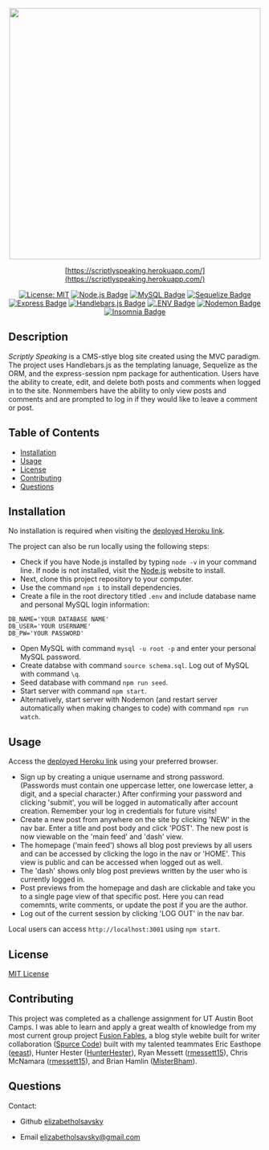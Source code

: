 <div align="center">
  
  <a href="https://scriptlyspeaking.herokuapp.com/"><img src="https://github.com/elizabetholsavsky/scriptly-speaking/assets/116515976/9fb5b605-c5f1-46b9-89eb-cc9067a6f9d9" width="500" height="auto"></a>
  
  [https://scriptlyspeaking.herokuapp.com/](https://scriptlyspeaking.herokuapp.com/)
  
  <a href="">[![License: MIT](https://img.shields.io/badge/License-MIT-yellow.svg)](https://opensource.org/licenses/MIT)</a>
  <a href="">[![Node.js Badge](https://img.shields.io/badge/Node.js-393?logo=nodedotjs&logoColor=fff&style=flat)](https://nodejs.org/en)</a>
  <a href="">[![MySQL Badge](https://img.shields.io/badge/MySQL-4479A1?logo=mysql&logoColor=fff&style=flat)](https://www.npmjs.com/package/mysql2)</a>
  <a href="">[![Sequelize Badge](https://img.shields.io/badge/Sequelize-52B0E7?logo=sequelize&logoColor=fff&style=flat)](https://sequelize.org/docs/v6/)</a>
  <a href="">[![Express Badge](https://img.shields.io/badge/Express-000?logo=express&logoColor=fff&style=flat)](https://expressjs.com/)</a>
  <a href="">[![Handlebars.js Badge](https://img.shields.io/badge/Handlebars.js-000?logo=handlebarsdotjs&logoColor=fff&style=flat)](https://www.npmjs.com/package/express-handlebars)</a>
  <a href="">[![.ENV Badge](https://img.shields.io/badge/.ENV-ECD53F?logo=dotenv&logoColor=000&style=flat)](https://www.npmjs.com/package/dotenv)</a>
  <a href="">[![Nodemon Badge](https://img.shields.io/badge/Nodemon-76D04B?logo=nodemon&logoColor=fff&style=flat)](https://nodemon.io/)</a>
  <a href="">[![Insomnia Badge](https://img.shields.io/badge/Insomnia-4000BF?logo=insomnia&logoColor=fff&style=flat)](https://insomnia.rest/)</a>
  
</div>

## Description

*Scriptly Speaking* is a CMS-stlye blog site created using the MVC paradigm. The project uses Handlebars.js as the templating lanuage, Sequelize as the ORM, and the express-session npm package for authentication. Users have the ability to create, edit, and delete both posts and comments when logged in to the site. Nonmembers have the ability to only view posts and comments and are prompted to log in if they would like to leave a comment or post.  

## Table of Contents

* [Installation](#installation)
* [Usage](#usage)
* [License](#license)
* [Contributing](#contributing)
* [Questions](#questions)

## Installation

No installation is required when visiting the [deployed Heroku link](https://scriptlyspeaking.herokuapp.com/).

The project can also be run locally using the following steps:
* Check if you have Node.js installed by typing `node -v` in your command line. If node is not installed, visit the [Node.js](https://nodejs.org/en) website to install. 
* Next, clone this project repository to your computer. 
* Use the command `npm i` to install dependencies. 
* Create a file in the root directory titled `.env` and include database name and personal MySQL login information:
```
DB_NAME='YOUR DATABASE NAME'
DB_USER='YOUR USERNAME'
DB_PW='YOUR PASSWORD'
```
* Open MySQL with command `mysql -u root -p` and enter your personal MySQL password. 
* Create databse with command `source schema.sql`. Log out of MySQL with command `\q`.
* Seed database with command `npm run seed`.
* Start server with command `npm start`.
* Alternatively, start server with Nodemon (and restart server automatically when making changes to code) with command `npm run watch`.

## Usage

Access the [deployed Heroku link](https://scriptlyspeaking.herokuapp.com/) using your preferred browser.
* Sign up by creating a unique username and strong password. (Passwords must contain one uppercase letter, one lowercase letter, a digit, and a special character.) After confirming your password and clicking 'submit', you will be logged in automatically after account creation. Remember your log in credentials for future visits!
* Create a new post from anywhere on the site by clicking 'NEW' in the nav bar. Enter a title and post body and click 'POST'. The new post is now viewable on the 'main feed' and 'dash' view.
* The homepage ('main feed') shows all blog post previews by all users and can be accessed by clicking the logo in the nav or 'HOME'. This view is public and can be accessed when logged out as well. 
* The 'dash' shows only blog post previews written by the user who is currently logged in. 
* Post previews from the homepage and dash are clickable and take you to a single page view of that specific post. Here you can read comemnts, write comments, or update the post if you are the author.
* Log out of the current session by clicking 'LOG OUT' in the nav bar.

Local users can access `http://localhost:3001` using `npm start`.

## License

[MIT License](https://opensource.org/licenses/MIT)

## Contributing
This project was completed as a challenge assignment for UT Austin Boot Camps. I was able to learn and apply a great wealth of knowledge from my most current group project [Fusion Fables](http://www.fusionfables.com/), a blog style webite built for writer collaboration ([Spurce Code](https://github.com/HunterHester/fusion-fables)) built with my talented teammates Eric Easthope ([eeast](https://github.com/eeast)), Hunter Hester ([HunterHester](https://github.com/HunterHester)), Ryan Messett ([rmessett15](https://github.com/rmessett15)), Chris McNamara ([rmessett15](https://github.com/cmcnamara15)), and Brian Hamlin ([MisterBham](https://github.com/MisterBham)). 

## Questions

Contact:

* Github [elizabetholsavsky](https://github.com/elizabetholsavsky)

* Email elizabetholsavsky@gmail.com
